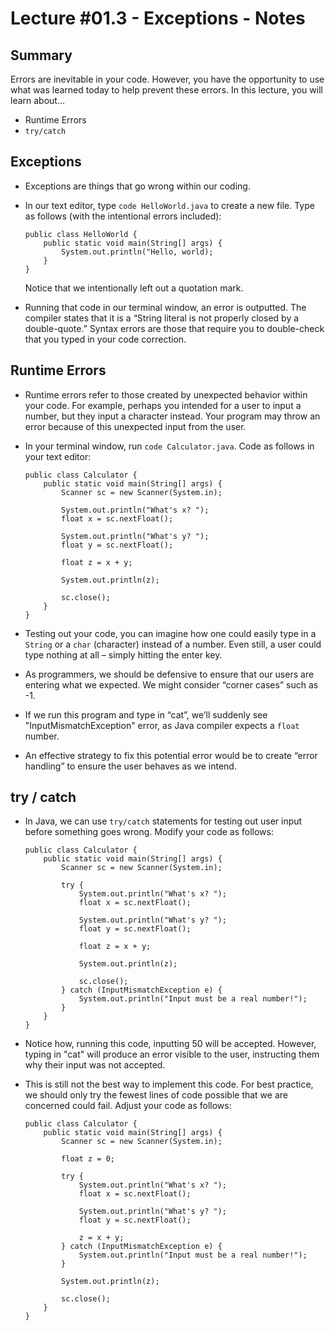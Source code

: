 # Lecture #01.3 - Exceptions - Notes

## Summary

Errors are inevitable in your code. However, you have the opportunity to use what was learned today to help prevent these errors. In this lecture, you will learn about…

* Runtime Errors
* `try/catch`

## Exceptions

* Exceptions are things that go wrong within our coding.
* In our text editor, type `code HelloWorld.java` to create a new file. Type as follows (with the intentional errors included):

    ```
    public class HelloWorld {
        public static void main(String[] args) {
            System.out.println("Hello, world);
        }
    }
    ```
    Notice that we intentionally left out a quotation mark.
* Running that code in our terminal window, an error is outputted. The compiler states that it is a “String literal is not properly closed by a double-quote.” Syntax errors are those that require you to double-check that you typed in your code correction.

## Runtime Errors

* Runtime errors refer to those created by unexpected behavior within your code. For example, perhaps you intended for a user to input a number, but they input a character instead. Your program may throw an error because of this unexpected input from the user.
* In your terminal window, run `code Calculator.java`. Code as follows in your text editor:

    ```
    public class Calculator {
        public static void main(String[] args) {
            Scanner sc = new Scanner(System.in);

            System.out.println("What's x? ");
            float x = sc.nextFloat();

            System.out.println("What's y? ");
            float y = sc.nextFloat();

            float z = x + y;

            System.out.println(z);

            sc.close();
        }
    }
    ```

* Testing out your code, you can imagine how one could easily type in a `String` or a `char` (character) instead of a number. Even still, a user could type nothing at all – simply hitting the enter key.
* As programmers, we should be defensive to ensure that our users are entering what we expected. We might consider “corner cases” such as -1.
* If we run this program and type in “cat”, we’ll suddenly see "InputMismatchException" error, as Java compiler expects a `float` number.
* An effective strategy to fix this potential error would be to create “error handling” to ensure the user behaves as we intend.

## try / catch

* In Java, we can use `try/catch` statements for testing out user input before something goes wrong. Modify your code as follows:

    ```
    public class Calculator {
        public static void main(String[] args) {
            Scanner sc = new Scanner(System.in);

            try {
                System.out.println("What's x? ");
                float x = sc.nextFloat();
        
                System.out.println("What's y? ");
                float y = sc.nextFloat();
        
                float z = x + y;
        
                System.out.println(z);

                sc.close();
            } catch (InputMismatchException e) {
                System.out.println("Input must be a real number!");
            }
        }
    }
    ```

* Notice how, running this code, inputting 50 will be accepted. However, typing in "cat" will produce an error visible to the user, instructing them why their input was not accepted.
* This is still not the best way to implement this code. For best practice, we should only try the fewest lines of code possible that we are concerned could fail. Adjust your code as follows:

    ```
    public class Calculator {
        public static void main(String[] args) {
            Scanner sc = new Scanner(System.in);

            float z = 0;
            
            try {
                System.out.println("What's x? ");
                float x = sc.nextFloat();
        
                System.out.println("What's y? ");
                float y = sc.nextFloat();
        
                z = x + y;
            } catch (InputMismatchException e) {
                System.out.println("Input must be a real number!");
            }

            System.out.println(z);

            sc.close();
        }
    }
    ```
